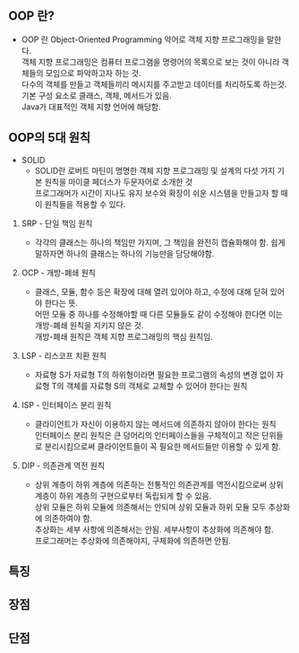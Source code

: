 ## OOP 란?

- OOP 란 Object-Oriented Programming 약어로 객체 지향 프로그래밍을 말한다.  
  객체 지향 프로그래밍은 컴퓨터 프로그램을 명령어의 목록으로 보는 것이 아니라 객체들의 모임으로 파악하고자 하는 것.  
  다수의 객체를 만들고 객체들끼리 메시지를 주고받고 데이터를 처리하도록 하는것.  
  기본 구성 요소로 클래스, 객체, 메서드가 있음.  
  Java가 대표적인 객체 지향 언어에 해당함.

## OOP의 5대 원칙

- SOLID
  - SOLID란 로버트 마틴이 명명한 객체 지향 프로그래밍 및 설계의 다섯 가지 기본 원칙을 마이클 페더스가 두문자어로 소개한 것  
    프로그래머가 시간이 지나도 유지 보수와 확장이 쉬운 시스템을 만들고자 할 때 이 원칙들을 적용할 수 있다.

1. SRP - 단일 책임 원칙

   - 각각의 클래스는 하나의 책임만 가지며, 그 책임을 완전히 캡슐화해야 함. 쉽게 말하자면 하나의 클래스는 하나의 기능만을 담당해야함.

2. OCP - 개방-폐쇄 원칙

   - 클래스, 모듈, 함수 등은 확장에 대해 열려 있어야 하고, 수정에 대해 닫혀 있어야 한다는 뜻.  
     어떤 모듈 중 하나를 수정해야할 때 다른 모듈들도 같이 수정해야 한다면 이는 개방-폐쇄 원칙을 지키지 않은 것.  
     개방-폐쇄 원칙은 객체 지향 프로그래밍의 핵심 원칙임.

3. LSP - 리스코프 치환 원칙

   - 자료형 S가 자료형 T의 하위형이라면 필요한 프로그램의 속성의 변경 없이 자료형 T의 객체를 자료형 S의 객체로 교체할 수 있어야 한다는 원칙

4. ISP - 인터페이스 분리 원칙

   - 클라이언트가 자신이 이용하지 않는 메서드에 의존하지 않아야 한다는 원칙  
     인터페이스 분리 원칙은 큰 덩어리의 인터페이스들을 구체적이고 작은 단위들로 분리시킴으로써 클라이언트들이 꼭 필요한 메서드들만 이용할 수 있게 함.

5. DIP - 의존관계 역전 원칙

   - 상위 계층이 하위 계층에 의존하는 전통적인 의존관계를 역전시킴으로써 상위 계층이 하위 계층의 구현으로부터 독립되게 할 수 있음.  
     상위 모듈은 하위 모듈에 의존해서는 안되며 상위 모듈과 하위 모듈 모두 추상화에 의존하여야 함.  
     추상화는 세부 사항에 의존해서는 안됨. 세부사항이 추상화에 의존해야 함.  
     프로그래머는 추상화에 의존해야지, 구체화에 의존하면 안됨.

## 특징

## 장점

## 단점
